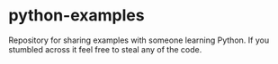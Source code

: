 # python-examples

Repository for sharing examples with someone learning Python. If you stumbled across it feel free to steal any of the code. 
